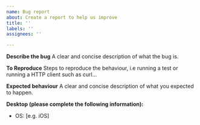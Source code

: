 ```yaml
---
name: Bug report
about: Create a report to help us improve
title: ''
labels: ''
assignees: ''

---
```


**Describe the bug**
A clear and concise description of what the bug is.

**To Reproduce**
Steps to reproduce the behaviour, i.e running a test or running a HTTP client such as curl...

**Expected behaviour**
A clear and concise description of what you expected to happen.

**Desktop (please complete the following information):**
 - OS: [e.g. iOS]
